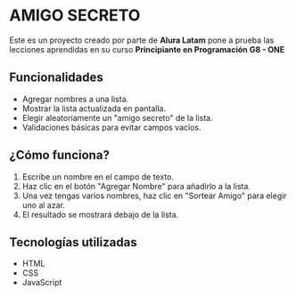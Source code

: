 <h1>AMIGO SECRETO</h1>

Este es un proyecto creado por parte de **Alura Latam** pone a prueba las lecciones aprendidas en su curso **Principiante en Programación G8 - ONE**

## Funcionalidades

- Agregar nombres a una lista.
- Mostrar la lista actualizada en pantalla.
- Elegir aleatoriamente un "amigo secreto" de la lista.
- Validaciones básicas para evitar campos vacíos.

## ¿Cómo funciona?

1. Escribe un nombre en el campo de texto.
2. Haz clic en el botón "Agregar Nombre" para añadirlo a la lista.
3. Una vez tengas varios nombres, haz clic en "Sortear Amigo" para elegir uno al azar.
4. El resultado se mostrará debajo de la lista.

## Tecnologías utilizadas

- HTML
- CSS 
- JavaScript 
